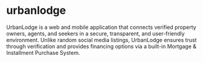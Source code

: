 # urbanlodge
UrbanLodge is a web and mobile application that connects verified property owners, agents, and seekers in a secure, transparent, and user-friendly environment. Unlike random social media listings, UrbanLodge ensures trust through verification and provides financing options via a built-in Mortgage &amp; Installment Purchase System.
